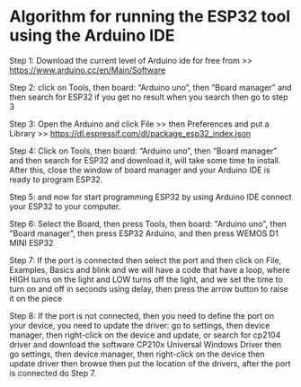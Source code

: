 # Algorithm for running the ESP32 tool using the Arduino IDE

Step 1: Download the current level of Arduino ide for free from >> https://www.arduino.cc/en/Main/Software


Step 2:  click on Tools, then board: “Arduino uno”, then “Board manager” and  then search for ESP32 if you get no result when you search then go to step 3


Step 3: Open the Arduino and click File >> then Preferences and put a Library >> https://dl.espressif.com/dl/package_esp32_index.json


Step 4: Click on Tools, then board: “Arduino uno”, then “Board manager” and then search for ESP32 and download it, will take some time to install.
After this, close the window of board manager and your Arduino IDE is ready to program ESP32.


Step 5: and now for start programming ESP32 by using Arduino IDE connect your ESP32 to your computer.


Step 6: Select the Board, then press Tools, then board: "Arduino uno", then "Board manager", then press ESP32 Arduino, and then press WEMOS D1 MINI ESP32


Step 7: If the port is connected then select the port and then click on File, Examples, Basics and blink and we will have a code that have a loop, where HIGH turns on the light and LOW turns off the light, and we set the time to turn on and off in seconds using delay,  then press the arrow button to raise it on the piece


Step 8: If the port is not connected, then you need to define the port on your device, you need to update the driver: go to settings, then device manager, then right-click on the device and update, or search for cp2104 driver and download the software CP210x Universal Windows Driver  then go settings, then device manager, then right-click on the device then  update driver then browse  then put the  location of the drivers, after the port is connected do  Step 7.

